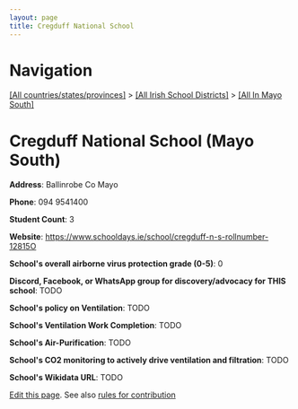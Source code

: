 ```yaml
---
layout: page
title: Cregduff National School
---
```

# Navigation

[[All countries/states/provinces]](../../..) > [[All Irish School Districts]](../..) > [[All In Mayo South]](..)

# Cregduff National School (Mayo South)

**Address**: Ballinrobe Co Mayo

**Phone**: 094 9541400

**Student Count**: 3

**Website**: <https://www.schooldays.ie/school/cregduff-n-s-rollnumber-12815O>

**School's overall airborne virus protection grade (0-5)**: 0

**Discord, Facebook, or WhatsApp group for discovery/advocacy for THIS school**: TODO

**School's policy on Ventilation**: TODO

**School's Ventilation Work Completion**: TODO

**School's Air-Purification**: TODO

**School's CO2 monitoring to actively drive ventilation and filtration**: TODO

**School's Wikidata URL**: TODO


[Edit this page](https://github.com/ventilate-schools/Ireland/edit/main/./Mayo_South/Cregduff_National_School.md). See also [rules for contribution](../../../contribution-rules/)
